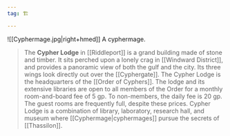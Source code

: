 ```yaml
---
tag: 🏗️

---
```

![[Cyphermage.jpg|right+hmed]] 
 A cyphermage.
> The **Cypher Lodge** in [[Riddleport]] is a grand building made of stone and timber. It sits perched upon a lonely crag in [[Windward District]], and provides a panoramic view of both the gulf and the city. Its three wings look directly out over the [[Cyphergate]]. The Cypher Lodge is the headquarters of the [[Order of Cyphers]]. The lodge and its extensive libraries are open to all members of the Order for a monthly room-and-board fee of 5 gp. To non-members, the daily fee is 20 gp. The guest rooms are frequently full, despite these prices.
> Cypher Lodge is a combination of library, laboratory, research hall, and museum where [[Cyphermage|cyphermages]] pursue the secrets of [[Thassilon]].







